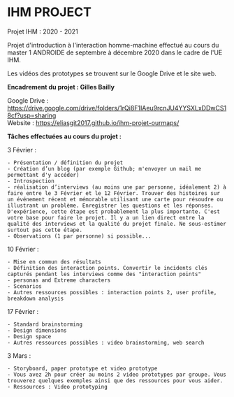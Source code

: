 # IHM PROJECT
Projet IHM : 2020 - 2021 

Projet d'introduction à l'interaction homme-machine effectué au cours du master 1 ANDROIDE de septembre à décembre 2020 dans le cadre de l'UE IHM.

Les vidéos des prototypes se trouvent sur le Google Drive et le site web.

**Encadrement du projet : Gilles Bailly**

Google Drive : https://drive.google.com/drive/folders/1rQi8F1IAeu9rcnJU4YYSXLxDDwCS18cf?usp=sharing  
Website      : https://eliasgit2017.github.io/ihm-projet-ourmaps/ 

**Tâches effectuées au cours du projet :**

3 Février : 

    - Présentation / définition du projet
    - Création d’un blog (par exemple Github; m'envoyer un mail me permettant d'y accéder)
    - Introspection
    - réalisation d’interviews (au moins une par personne, idéalement 2) à faire entre le 3 Février et le 12 Février. Trouver des histoires sur un événement récent et mémorable utilisant une carte pour résoudre ou illustrant un problème. Enregistrer les questions et les réponses. D'expérience, cette étape est probablement la plus importante. C'est votre base pour faire le projet. Il y a un lien direct entre la qualité des interviews et la qualité du projet finale. Ne sous-estimer surtout pas cette étape.  
    - Observations (1 par personne) si possible...

10 Février : 

    - Mise en commun des résultats
    - Définition des interaction points. Convertir le incidents clés capturés pendant les interviews comme des "interaction points"
    - personas and Extreme characters
    - Scenarios
    - Autres ressources possibles : interaction points 2, user profile, breakdown analysis

17 Février : 

    - Standard brainstorming
    - Design dimensions
    - Design space
    - Autres ressources possibles : video brainstorming, web search

3 Mars : 

    - Storyboard, paper prototype et video prototype
    - Vous avez 2h pour créer au moins 2 video prototypes par groupe. Vous trouverez quelques exemples ainsi que des ressources pour vous aider.
    - Ressources : Video prototyping
